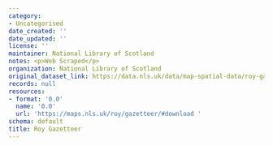 ```yaml
---
category:
- Uncategorised
date_created: ''
date_updated: ''
license: ''
maintainer: National Library of Scotland
notes: <p>Web Scraped</p>
organization: National Library of Scotland
original_dataset_link: https://data.nls.uk/data/map-spatial-data/roy-gazetteer/
records: null
resources:
- format: '0.0'
  name: '0.0'
  url: 'https://maps.nls.uk/roy/gazetteer/#download '
schema: default
title: Roy Gazetteer
---
```

